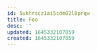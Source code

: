 ```yaml
---
id: 5ukhrscz1ai5cdm02l8prqw
title: Foo
desc: ''
updated: 1645332107059
created: 1645332107059
---
```


